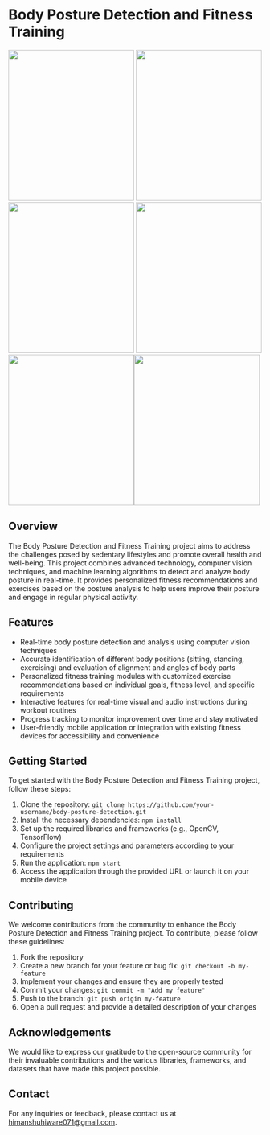 # Body Posture Detection and Fitness Training

<img src="https://i.imgur.com/RuDo7qe.png" width="250" height="300"> <img src="https://i.imgur.com/8QKRQe8.png" width="250" height="300"><img src="https://i.imgur.com/8r2gCPr.png" width="250" height="300"> <img src="https://i.imgur.com/638V7Gl.png" width="250" height="300"><img src="https://i.imgur.com/Elda3pr.png" width="250" height="300"><img src="https://i.imgur.com/M4OBjVz.png" width="250" height="300">

## Overview
The Body Posture Detection and Fitness Training project aims to address the challenges posed by sedentary lifestyles and promote overall health and well-being. This project combines advanced technology, computer vision techniques, and machine learning algorithms to detect and analyze body posture in real-time. It provides personalized fitness recommendations and exercises based on the posture analysis to help users improve their posture and engage in regular physical activity.

## Features

- Real-time body posture detection and analysis using computer vision techniques
- Accurate identification of different body positions (sitting, standing, exercising) and evaluation of alignment and angles of body parts
- Personalized fitness training modules with customized exercise recommendations based on individual goals, fitness level, and specific requirements
- Interactive features for real-time visual and audio instructions during workout routines
- Progress tracking to monitor improvement over time and stay motivated
- User-friendly mobile application or integration with existing fitness devices for accessibility and convenience

## Getting Started

To get started with the Body Posture Detection and Fitness Training project, follow these steps:

1. Clone the repository: `git clone https://github.com/your-username/body-posture-detection.git`
2. Install the necessary dependencies: `npm install`
3. Set up the required libraries and frameworks (e.g., OpenCV, TensorFlow)
4. Configure the project settings and parameters according to your requirements
5. Run the application: `npm start`
6. Access the application through the provided URL or launch it on your mobile device

## Contributing

We welcome contributions from the community to enhance the Body Posture Detection and Fitness Training project. To contribute, please follow these guidelines:

1. Fork the repository
2. Create a new branch for your feature or bug fix: `git checkout -b my-feature`
3. Implement your changes and ensure they are properly tested
4. Commit your changes: `git commit -m "Add my feature"`
5. Push to the branch: `git push origin my-feature`
6. Open a pull request and provide a detailed description of your changes



## Acknowledgements

We would like to express our gratitude to the open-source community for their invaluable contributions and the various libraries, frameworks, and datasets that have made this project possible.

## Contact
For any inquiries or feedback, please contact us at himanshuhiware071@gmail.com.
